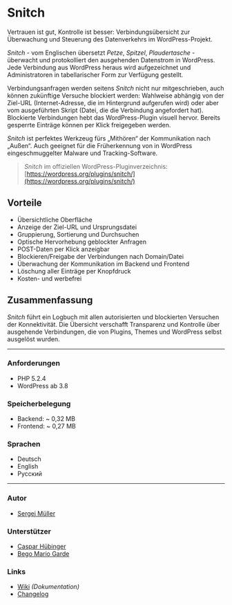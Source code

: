 # Snitch

Vertrauen ist gut, Kontrolle ist besser: Verbindungsübersicht zur Überwachung und Steuerung des Datenverkehrs im WordPress-Projekt.

*Snitch* - vom Englischen übersetzt *Petze*, *Spitzel*, *Plaudertasche* - überwacht und protokolliert den ausgehenden Datenstrom in WordPress. Jede Verbindung aus WordPress heraus wird aufgezeichnet und Administratoren in tabellarischer Form zur Verfügung gestellt.

Verbindungsanfragen werden seitens *Snitch* nicht nur mitgeschrieben, auch können zukünftige Versuche blockiert werden: Wahlweise abhängig von der Ziel-URL (Internet-Adresse, die im Hintergrund aufgerufen wird) oder aber vom ausgeführten Skript (Datei, die die Verbindung angefordert hat). Blockierte Verbindungen hebt das WordPress-Plugin visuell hervor. Bereits gesperrte Einträge können per Klick freigegeben werden.

*Snitch* ist perfektes Werkzeug fürs „Mithören“ der Kommunikation nach „Außen“. Auch geeignet für die Früherkennung von in WordPress eingeschmuggelter Malware und Tracking-Software.


> _Snitch_ im offiziellen WordPress-Pluginverzeichnis: [https://wordpress.org/plugins/snitch/](https://wordpress.org/plugins/snitch/)


## Vorteile

* Übersichtliche Oberfläche
* Anzeige der Ziel-URL und Ursprungsdatei
* Gruppierung, Sortierung und Durchsuchen
* Optische Hervorhebung geblockter Anfragen
* POST-Daten per Klick anzeigbar
* Blockieren/Freigabe der Verbindungen nach Domain/Datei
* Überwachung der Kommunikation im Backend und Frontend
* Löschung aller Einträge per Knopfdruck
* Kosten- und werbefrei


## Zusammenfassung

*Snitch* führt ein Logbuch mit allen autorisierten und blockierten Versuchen der Konnektivität. Die Übersicht verschafft Transparenz und Kontrolle über ausgehende Verbindungen, die von Plugins, Themes und WordPress selbst ausgelöst wurden.

___


### Anforderungen

* PHP 5.2.4
* WordPress ab 3.8


### Speicherbelegung

* Backend: ~ 0,32 MB
* Frontend: ~ 0,27 MB


### Sprachen
* Deutsch
* English
* Русский


___


### Autor

* [Sergej Müller](https://sergejmueller.github.io)


### Unterstützer

* [Caspar Hübinger](http://glueckpress.com)
* [Bego Mario Garde](https://garde-medienberatung.de)


### Links

* [Wiki](https://github.com/sergejmueller/snitch/wiki) *(Dokumentation)*
* [Changelog](https://github.com/sergejmueller/snitch/blob/master/CHANGELOG.md)
